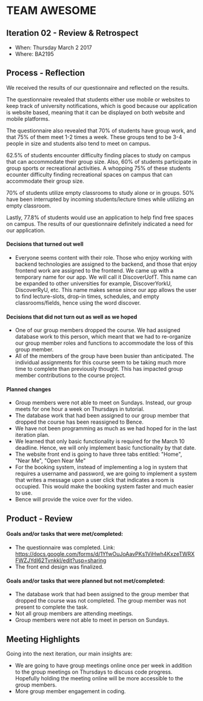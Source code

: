 # TEAM AWESOME


## Iteration 02 - Review & Retrospect

 * When: Thursday March 2 2017
 * Where: BA2195

## Process - Reflection

We received the results of our questionnaire and reflected on the results.

The questionnaire revealed that students either use mobile or websites to 
keep track of university notifications, which is good because our application
is website based, meaning that it can be displayed on both website and mobile
platforms. 

The questionnaire also revealed that 70% of students have group work, and that 
75% of them meet 1-2 times a week. These groups tend to be 3-4 people in size 
and students also tend to meet on campus.

62.5% of students encounter difficulty finding places to study on campus that 
can accommodate their group size. Also, 60% of students participate in group
sports or recreational activities. A whopping 75% of these students ecounter 
difficulty finding recreational spaces on campus that can accommodate their group 
size.

70% of students utilize empty classrooms to study alone or in groups.
50% have been interrupted by incoming students/lecture times while utilizing an 
empty classroom.

Lastly, 77.8% of students would use an application to help find free spaces on 
campus. The results of our questionnaire definitely indicated a need for
our application.



#### Decisions that turned out well

 * Everyone seems content with their role. Those who enjoy working with backend technologies are 
 assigned to the backend, and those that enjoy frontend work are assigned to the frontend. We came up with a temporary name for our app. We will call it DiscoverUofT. This name can be expanded to other universities for example, DiscoverYorkU, DiscoverRyU, etc. This name makes sense since our app allows the user to find lecture-slots, drop-in times, schedules, and empty classrooms/fields, hence using the word discover.


#### Decisions that did not turn out as well as we hoped

 * One of our group members dropped the course. We had assigned database work to
 this person, which meant that we had to re-organize our group member roles 
 and functions to accommodate the loss of this group member.
 * All of the members of the group have been busier than anticipated. The individual 
 assignments for this course seem to be taking much more time to complete than previously
 thought. This has impacted group member contributions to the course project.


#### Planned changes
 * Group members were not able to meet on Sundays. Instead, our group meets for one hour
 a week on Thursdays in tutorial.
 * The database work that had been assigned to our group member that dropped the course
 has been reassigned to Bence.
 * We have not been programming as much as we had hoped for in the last iteration plan.
 * We learned that only basic functionality is required for the March 10 deadline. Hence, 
 we will only implement basic functionality by that date. 
 * The website front end is going to have three tabs entitled: "Home", "Near Me", "Open Near Me"
 * For the booking system, instead of implementing a log in system that requires a username and
 password, we are going to implement a system that writes a message upon a user click that indicates
 a room is occupied. This would make the booking system faster and much easier to use.
 * Bence will provide the voice over for the video.


## Product - Review

#### Goals and/or tasks that were met/completed:

 * The questionnaire was completed. 
 Link: https://docs.google.com/forms/d/1YfwOuJoAavPKs1ViHwh4KxzeTWRXFWZJYdI62TvnkkI/edit?usp=sharing
 * The front end design was finalized.


#### Goals and/or tasks that were planned but not met/completed:

 * The database work that had been assigned to the group member that dropped the course was
 not completed. The group member was not present to complete the task.
 * Not all group members are attending meetings.
 * Group members were not able to meet in person on Sundays.


## Meeting Highlights

Going into the next iteration, our main insights are:

 * We are going to have group meetings online once per week in addition to the group meetings on Thursdays
 to discuss code progress. Hopefully holding the meeting online will be more accessible to the group members.
 * More group member engagement in coding. 